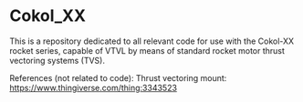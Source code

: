 # Cokol_XX

This is a repository dedicated to all relevant code for use with the Cokol-XX rocket series, capable of VTVL by means of standard rocket motor thrust vectoring systems (TVS).

References (not related to code):
Thrust vectoring mount: https://www.thingiverse.com/thing:3343523
